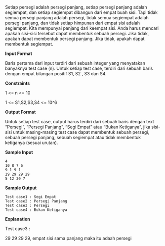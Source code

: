 Setiap persegi adalah persegi panjang, setiap persegi panjang adalah segiempat, dan setiap segiempat dibangun dari empat buah sisi. Tapi tidak semua persegi panjang adalah persegi, tidak semua segiempat adalah persegi panjang, dan tidak setiap himpunan dari empat sisi adalah segiempat. Kita mempunyai panjang dari keempat sisi. Anda harus mencari apakah sisi-sisi tersebut dapat membentuk sebuah persegi. Jika tidak, apakah dapat membentuk persegi panjang. Jika tidak, apakah dapat membentuk segiempat.

**Input Format**

Baris pertama dari input terdiri dari sebuah integer yang menyatakan banyaknya test case (n). Untuk setiap test case, terdiri dari sebuah baris dengan empat bilangan positif S1, S2 , S3 dan S4.

**Constraints**

1 <= n <= 10

1 <= S1,S2,S3,S4 <= 10^6

**Output Format**

Untuk setiap test case, output harus terdiri dari sebuah baris dengan text “Persegi”, “Persegi Panjang”, “Segi Empat” atau “Bukan Ketiganya”, jika sisi-sisi untuk masing-masing test case dapat membentuk sebuah persegi, sebuah persegi panjang, sebuah segiempat atau tidak membentuk ketiganya (sesuai urutan).

**Sample Input**
```
4
10 8 7 6
9 1 9 1
29 29 29 29
5 12 30 7
```

**Sample Output**
```
Test case1 : Segi Empat
Test case2 : Persegi Panjang
Test case3 : Persegi
Test case4 : Bukan Ketiganya
```

**Explanation**

Test case3 :

29 29 29 29, empat sisi sama panjang maka itu adaah persegi
